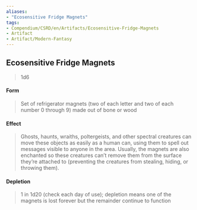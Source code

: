 ```yaml
---
aliases:
- "Ecosensitive Fridge Magnets"
tags:
- Compendium/CSRD/en/Artifacts/Ecosensitive-Fridge-Magnets
- Artifact
- Artifact/Modern-Fantasy
---
```


  
## Ecosensitive Fridge Magnets
>1d6 
#### Form
> Set of refrigerator magnets (two of each letter and two of each number 0 through 9) made out of bone or wood 

#### Effect
> Ghosts, haunts, wraiths, poltergeists, and other spectral creatures can move these objects as easily as a human can, using them to spell out messages visible to anyone in the area. Usually, the magnets are also enchanted so these creatures can’t remove them from the surface they’re attached to (preventing the creatures from stealing, hiding, or throwing them). 


#### Depletion 
>1 in 1d20 (check each day of use); depletion means one of the magnets is lost forever but the remainder continue to function
